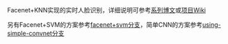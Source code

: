 Facenet+KNN实现的实时人脸识别，详细说明可参考[系列博文](https://www.imooc.com/article/260226)或[项目Wiki](https://github.com/seed-fe/face_recognition_using_opencv_keras_scikit-learn/wiki)

另有Facenet+SVM的方案参考[facenet+svm分支](https://github.com/seed-fe/face_recognition_using_opencv_keras_scikit-learn/tree/facenet+svm)，简单CNN的方案参考[using-simple-convnet分支](https://github.com/seed-fe/face_recognition_using_opencv_keras_scikit-learn/tree/using-simple-convnet)
